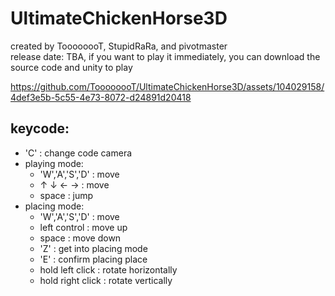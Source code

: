 # UltimateChickenHorse3D

created by ToooooooT, StupidRaRa, and pivotmaster \
release date: TBA, if you want to play it immediately, you can download the source code and unity to play

https://github.com/ToooooooT/UltimateChickenHorse3D/assets/104029158/4def3e5b-5c55-4e73-8072-d24891d20418

## keycode:
* 'C' : change code camera
* playing mode:
  * 'W','A','S','D' : move
  * $\uparrow$ $\downarrow$ $\leftarrow$ $\rightarrow$ : move
  * space : jump
* placing mode:
  * 'W','A','S','D' : move
  * left control : move up
  * space : move down
  * 'Z' : get into placing mode
  * 'E' : confirm placing place
  * hold left click : rotate horizontally
  * hold right click : rotate vertically
